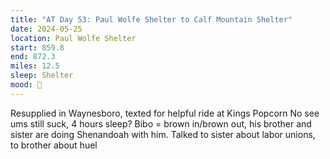 ```yaml
---
title: "AT Day 53: Paul Wolfe Shelter to Calf Mountain Shelter"
date: 2024-05-25
location: Paul Wolfe Shelter
start: 859.8
end: 872.3
miles: 12.5
sleep: Shelter
mood: 🙂
---
```

Resupplied in Waynesboro, texted for helpful ride at Kings Popcorn
No see ums still suck, 4 hours sleep? Bibo = brown in/brown out, his brother and sister are doing Shenandoah
with him. Talked to sister about labor unions, to brother about huel